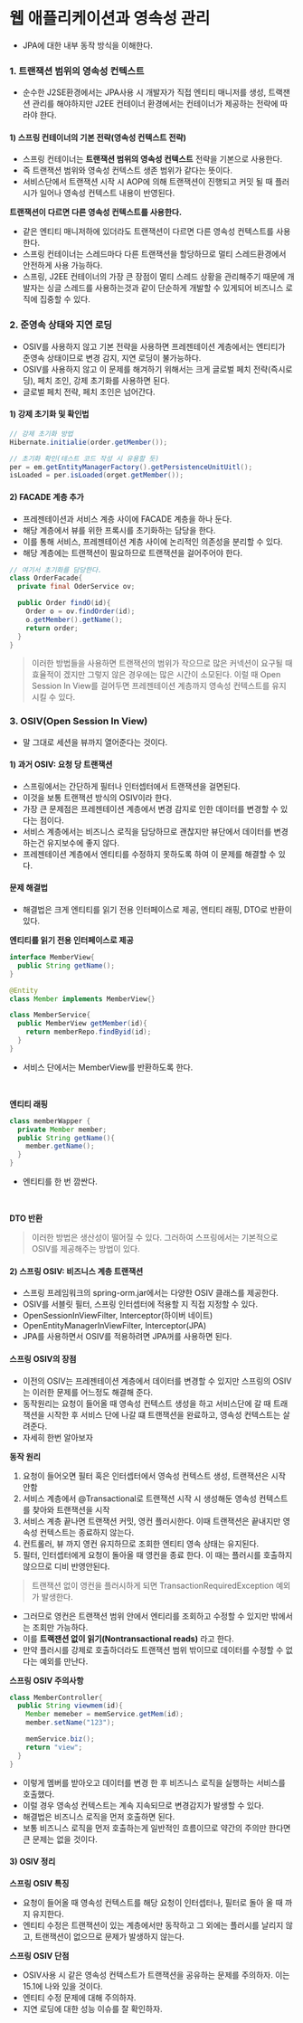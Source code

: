 # 웹 애플리케이션과 영속성 관리
- JPA에 대한 내부 동작 방식을 이해한다.

### 1. 트랜잭션 범위의 영속성 컨텍스트
- 순수한 J2SE환경에서는 JPA사용 시 개발자가 직접 엔티티 매니저를 생성, 트랙잰션 관리를 해야하지만 J2EE 컨테이너 환경에서는 컨테이너가 제공하는 전략에 따라야 한다.

#### 1) 스프링 컨테이너의 기본 전략(영속성 컨텍스트 전략)
- 스프링 컨테이너는 **트랜잭션 범위의 영속성 컨텍스트** 전략을 기본으로 사용한다.
- 즉 트랜잭션 범위와 영속성 컨텍스트 생존 범위가 같다는 뜻이다.
- 서비스단에서 트랜잭션 시작 시 AOP에 의해 트랜잭션이 진행되고 커밋 될 때 플러시가 일어나 영속성 컨텍스트 내용이 반영된다.

**트랜잭션이 다르면 다른 영속성 컨텍스트를 사용한다.**
- 같은 엔티티 매니저하에 있더라도 트랜잭션이 다르면 다른 영속성 컨텍스트를 사용한다.
- 스프링 컨테이너는 스레드마다 다른 트랜잭션을 할당하므로 멀티 스레드환경에서 안전하게 사용 가능하다.
- 스프링, J2EE 컨테이너의 가장 큰 장점이 멀티 스레드 상황을 관리해주기 때문에 개발자는 싱글 스레드를 사용하는것과 같이 단순하게 개발할 수 있게되어 비즈니스 로직에 집중할 수 있다.

### 2. 준영속 상태와 지연 로딩
- OSIV를 사용하지 않고 기본 전략을 사용하면 프레젠테이션 계층에서는 엔티티가 준영속 상태이므로 변경 감지, 지연 로딩이 불가능하다.
- OSIV를 사용하지 않고 이 문제를 해겨하기 위해서는 크게 글로벌 페치 전략(즉시로딩), 페치 조인, 강제 초기화를 사용하면 된다.
- 글로벌 페치 전략, 페치 조인은 넘어간다.

#### 1) 강제 초기화 및 확인법
```java
// 강제 초기화 방법
Hibernate.initialie(order.getMember());

// 초기화 확인(테스트 코드 작성 시 유용할 듯)
per = em.getEntityManagerFactory().getPersistenceUnitUitl();
isLoaded = per.isLoaded(orget.getMember());
```

#### 2) FACADE 계층 추가
- 프레젠테이션과 서비스 계층 사이에 FACADE 계층을 하나 둔다.
- 해당 계층에서 뷰를 위한 프록시를 초기화하는 담당을 한다.
- 이를 통해 서비스, 프레젠테이션 계층 사이에 논리적인 의존성을 분리할 수 있다.
- 해당 계층에는 트랜잭션이 필요하므로 트랜잭션을 걸어주어야 한다.

```java
// 여기서 초기화를 담당한다.
class OrderFacade{
  private final OderService ov;

  public Order findO(id){
    Order o = ov.findOrder(id);
    o.getMember().getName();
    return order;
  }
}
```


> 이러한 방법들을 사용하면 트랜잭션의 범위가 작으므로 많은 커넥션이 요구될 때 효율적이 겠지만 그렇지 않은 경우에는 많은 시간이 소모된다. 이럴 때 Open Session In View를 걸어두면 프레젠테이션 계층까지 영속성 컨텍스트를 유지 시킬 수 있다.

### 3. OSIV(Open Session In View)
- 말 그대로 세션을 뷰까지 열어준다는 것이다.

#### 1) 과거 OSIV: 요청 당 트랜잭션
- 스프링에서는 간단하게 필터나 인터셉터에서 트랜잭션을 걸면된다.
- 이것을 보통 트랜잭션 방식의 OSIV이라 한다.
- 가장 큰 문제점은 프레젠테이션 계층에서 변경 감지로 인한 데이터를 변경할 수 있다는 점이다.
- 서비스 계층에서는 비즈니스 로직을 담당하므로 괜찮지만 뷰단에서 데이터를 변경하는건 유지보수에 좋지 않다.
- 프레젠테이션 계층에서 엔티티를 수정하지 못하도록 하여 이 문제를 해결할 수 있다.

#### 문제 해결법
- 해결법은 크게 엔티티를 읽기 전용 인터페이스로 제공, 엔티티 래핑, DTO로 반환이 있다.

**엔티티를 읽기 전용 인터페이스로 제공**
```java
interface MemberView{
  public String getName();
}

@Entity
class Member implements MemberView{}

class MemberService{
  public MemberView getMember(id){
    return memberRepo.findByid(id);
  }
}
```
- 서비스 단에서는 MemberView를 반환하도록 한다.

<br>

**엔티티 래핑**
```java
class memberWapper {
  private Member member;
  public String getName(){
    member.getName();
  }
}
```
- 엔티티를 한 번 깜싼다.

<br>

**DTO 반환**

> 이러한 방법은 생산성이 떨어질 수 있다. 그러하여 스프링에서는 기본적으로 OSIV를 제공해주는 방법이 있다.

#### 2) 스프링 OSIV: 비즈니스 계층 트랜잭션
- 스프링 프레임워크의 spring-orm.jar에서는 다양한 OSIV 클래스를 제공한다.
- OSIV를 서블릿 필터, 스프링 인터셉터에 적용할 지 직접 지정할 수 있다.
- OpenSessionInViewFilter, Interceptor(하이버 네이트)
- OpenEntityManagerInViewFilter, Interceptor(JPA)
- JPA를 사용하면서 OSIV를 적용하려면 JPA꺼를 사용하면 된다.

#### 스프링 OSIV의 장점
- 이전의 OSIV는 프레젠테이션 계층에서 데이터를 변경할 수 있지만 스프링의 OSIV는 이러한 문제를 어느정도 해결해 준다.
- 동작원리는 요청이 들어올 때 영속성 컨텍스트 생성을 하고 서비스단에 갈 때 트래잭션을 시작한 후 서비스 단에 나갈 떄 트랜잭션을 완료하고, 영속성 컨텍스트는 살려준다.
- 자세히 한번 알아보자

**동작 원리**
1. 요청이 들어오면 필터 혹은 인터셉터에서 영속성 컨텍스트 생성, 트랜잭션은 시작 안함
2. 서비스 계층에서 @Transactional로 트랜잭션 시작 시 생성해둔 영속성 컨텍스트를 찾아와 트랜잭션을 시작
3. 서비스 계층 끝나면 트랜잭션 커밋, 영컨 플러시한다. 이때 트랜잭션은 끝내지만 영속성 컨텍스트는 종료하지 않는다.
4. 컨트롤러, 뷰 까지 영컨 유지하므로 조회한 엔티티 영속 상태는 유지된다.
5. 필터, 인터셉터에게 요청이 돌아올 때 영컨을 종료 한다. 이 때는 플러시를 호출하지 않으므로 디비 반영안된다.

> 트랜잭션 없이 영컨을 플러시하게 되면 TransactionRequiredException 예외가 발생한다.

- 그러므로 영컨은 트랜잭션 범위 안에서 엔티리를 조회하고 수정할 수 있지만 밖에서는 조회만 가능하다.
- 이를 **트랙잰션 없이 읽기(Nontransactional reads)** 라고 한다.
- 만약 플러시를 강제로 호출하더라도 트랜잭션 범위 밖이므로 데이터를 수정할 수 없다는 예외를 만난다.

**스프링 OSIV 주의사항**
```java
class MemberController{
  public String viewmem(id){
    Member memeber = memService.getMem(id);
    member.setName("123");

    memService.biz();
    return "view";
  }
}
```
- 이렇게 멤버를 받아오고 데이터를 변경 한 후 비즈니스 로직을 실행하는 서비스를 호출했다.
- 이럴 경우 영속성 컨텍스트는 계속 지속되므로 변경감지가 발생할 수 있다.
- 해결법은 비즈니스 로직을 먼저 호출하면 된다.
- 보통 비즈니스 로직을 먼저 호출하는게 일반적인 흐름이므로 약간의 주의만 한다면 큰 문제는 없을 것이다.

#### 3) OSIV 정리
**스프링 OSIV 특징**
- 요청이 들어올 때 영속성 컨텍스트를 해당 요청이 인터셉터나, 필터로 돌아 올 때 까지 유지한다.
- 엔티티 수정은 트랜잭션이 있는 계층에서만 동작하고 그 외에는 플러시를 날리지 않고, 트랜잭션이 없으므로 문제가 발생하지 않는다.

**스프링 OSIV 단점**
- OSIV사용 시 같은 영속성 컨텍스트가 트랜잭션을 공유하는 문제를 주의하자. 이는 15.1에 나와 있을 것이다.
- 엔티티 수정 문제에 대해 주의하자.
- 지연 로딩에 대한 성능 이슈를 잘 확인하자.
